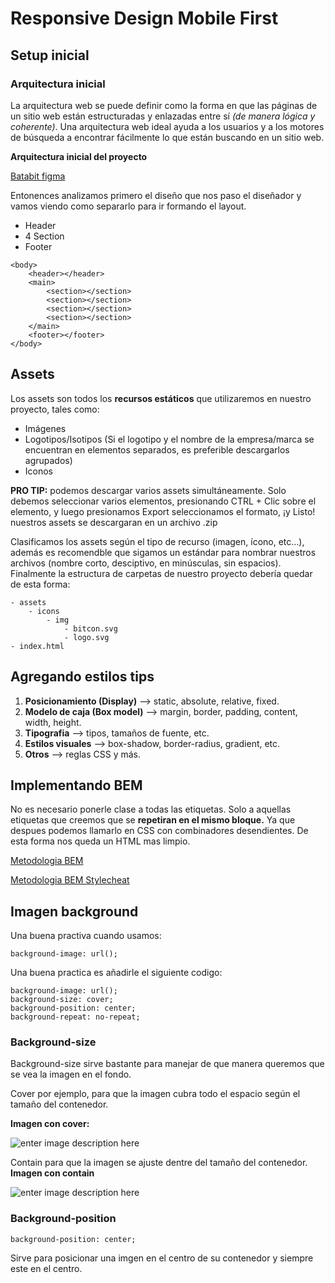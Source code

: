 # Responsive Design Mobile First

## Setup inicial

### Arquitectura inicial
La arquitectura web se puede definir como la forma en que las páginas de un sitio web están estructuradas y enlazadas entre sí _(de manera lógica y coherente)_. Una arquitectura web ideal ayuda a los usuarios y a los motores de búsqueda a encontrar fácilmente lo que están buscando en un sitio web.

**Arquitectura inicial del proyecto**

[Batabit figma](https://www.figma.com/file/sMmlQaZldfDcLERYYWe6h4/Bata-Bit?node-id=44%3A594)

Entonences analizamos primero el diseño que nos paso el diseñador y vamos viendo como separarlo para ir formando el layout.

- Header
- 4 Section
- Footer
```
<body>  
	<header></header>  
	<main>  
		<section></section>  
		<section></section>  
		<section></section>  
		<section></section>  
	</main>  
	<footer></footer>  
</body>
```

## Assets
Los assets son todos los  **recursos estáticos**  que utilizaremos en nuestro proyecto, tales como:
* Imágenes  
* Logotipos/Isotipos (Si el logotipo y el nombre de la empresa/marca se encuentran en elementos separados, es preferible descargarlos agrupados)
* Iconos

**PRO TIP:** podemos descargar varios assets simultáneamente. Solo debemos seleccionar varios elementos, presionando CTRL + Clic sobre el elemento, y luego presionamos Export seleccionamos el formato, ¡y Listo! nuestros assets se descargaran en un archivo .zip

Clasificamos los assets según el tipo de recurso (imagen, ícono, etc…), además es recomendble que sigamos un estándar para nombrar nuestros archivos (nombre corto, desciptivo, en minúsculas, sin espacios).
Finalmente la estructura de carpetas de nuestro proyecto debería quedar de esta forma:
```
- assets 
	- icons 
		- img 
			- bitcon.svg 
			- logo.svg 
- index.html
```
## Agregando estilos tips
1. **Posicionamiento (Display)** --> static, absolute, relative, fixed.
2. **Modelo de caja (Box model)** --> margin, border, padding, content, width, height.
3. **Tipografia** --> tipos, tamaños de fuente, etc.
4. **Estilos visuales** --> box-shadow, border-radius, gradient, etc.
5. **Otros** --> reglas CSS y más.

## Implementando BEM
No es necesario ponerle clase a todas las etiquetas. Solo a aquellas etiquetas que creemos que se **repetiran en el mismo bloque.** Ya que despues podemos llamarlo en CSS con combinadores desendientes. De esta forma nos queda un HTML mas limpio.

[Metodologia BEM](https://en.bem.info/methodology/quick-start/)

[Metodologia BEM Stylecheat](https://9elements.com/bem-cheat-sheet/)

## Imagen background
Una buena practiva cuando usamos:
```
background-image: url();
```
Una buena practica es añadirle el siguiente codigo:
```
background-image: url();
background-size: cover;
background-position: center;
background-repeat: no-repeat;
```
### Background-size
Background-size sirve bastante para manejar de que manera queremos que se vea la imagen en el fondo.

Cover por ejemplo, para que la imagen cubra todo el espacio según el tamaño del contenedor.

**Imagen con cover:**

![enter image description here](https://static.platzi.com/media/user_upload/Captura%20de%20pantalla%202020-10-26%20221335-02d64ad3-d0ab-4649-860b-2a06460064e5.jpg)

Contain para que la imagen se ajuste dentre del tamaño del contenedor.
**Imagen con contain**

![enter image description here](https://static.platzi.com/media/user_upload/Captura%20de%20pantalla%202020-10-26%20221434-9169541a-a4d2-4e18-837f-c1812e9beae1.jpg)

### Background-position
```
background-position: center;
```
Sirve para posicionar una imgen en el centro de su contenedor y siempre este en el centro.
